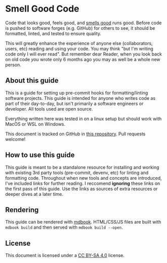 # Smell Good Code
Code that looks good, feels good, and [smells good](https://en.wikipedia.org/wiki/Code_smell) runs good.
Before code is pushed to software forges (e.g. GitHub) for others to see, it should be formatted, linted, and tested to ensure quality.

This will greatly enhance the experience of anyone else (collaborators, users, etc) reading and using your code.
You may think "but I'm writing code only I will ever read". But remember dear Reader,
when you look back on old code *you* wrote only 6 months ago you may as well be a whole new person.


## About this guide
This is a guide for setting up pre-commit hooks for formatting/linting software projects.
This guide is intended for anyone who writes code as part of their day-to-day, but isn't primarily a software engineers or developer.
All tools used are open source.

Everything written here was tested in on a linux setup but should work with MacOS or WSL on Windows.


This document is tracked on GitHub in [this repository](https://github.com/adam-gaia/pre-commit-devenv). Pull requests welcome!


## How to use this guide
This guide is meant to be a standalone resource for installing and working with existing 3rd party tools (pre-commit, devenv, etc) for linting and formatting code.
Throughout when new tools and concepts are introduced, I've included links for further reading. I reccomend **ignoring** these links on the first pass of this guide.
Use the links as sources of extra resources or deeper dives at a later time.



## Rendering
This guide can be rendered with [mdbook](https://rust-lang.github.io/mdBook/).
HTML/CSS/JS files are built with `mdbook build` and then served with `mdbook build --open`.


## License
This document is licensed under a [CC BY-SA 4.0](https://creativecommons.org/licenses/by-sa/4.0/) license.
